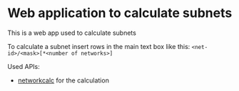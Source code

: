 # Web application to calculate subnets

This is a web app used to calculate subnets

To calculate a subnet insert rows in the main text box like this: `<net-id>/<mask>[*<number of networks>]`

Used APIs:
- [networkcalc](http://networkcalc.com/) for the calculation
 
